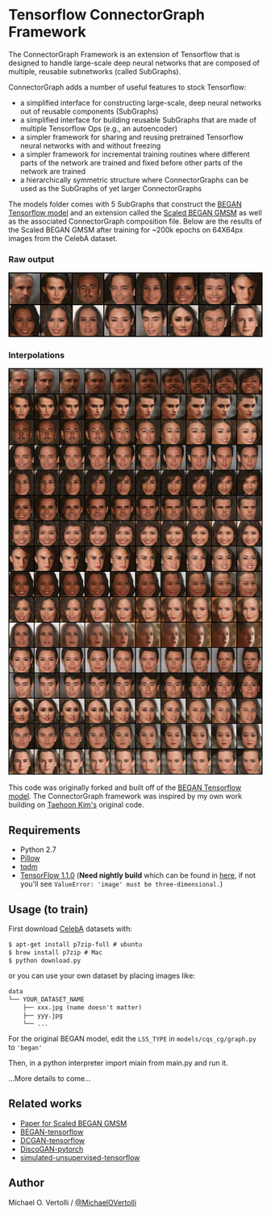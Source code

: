# Tensorflow ConnectorGraph Framework

The ConnectorGraph Framework is an extension of Tensorflow that is designed to handle large-scale deep neural networks that are composed of multiple, reusable subnetworks (called SubGraphs).

ConnectorGraph adds a number of useful features to stock Tensorflow:
- a simplified interface for constructing large-scale, deep neural networks out of reusable components (SubGraphs)
- a simplified interface for building reusable SubGraphs that are made of multiple Tensorflow Ops (e.g., an autoencoder)
- a simpler framework for sharing and reusing pretrained Tensorflow neural networks with and without freezing
- a simpler framework for incremental training routines where different parts of the network are trained and fixed before other parts of the network are trained
- a hierarchically symmetric structure where ConnectorGraphs can be used as the SubGraphs of yet larger ConnectorGraphs

The models folder comes with 5 SubGraphs that construct the [BEGAN Tensorflow model](https://github.com/carpedm20/BEGAN-tensorflow) and an extension called the [Scaled BEGAN GMSM](https://arxiv.org/abs/1708.02237) as well as the associated ConnectorGraph composition file. Below are the results of the Scaled BEGAN GMSM after training for ~200k epochs on 64X64px images from the CelebA dataset.

### Raw output
![Generator output](./assets/195000_G.png)

### Interpolations
![Generator interpolations](./assets/195000_interp_G.png)

This code was originally forked and built off of the [BEGAN Tensorflow model](https://github.com/carpedm20/BEGAN-tensorflow). The ConnectorGraph framework was inspired by my own work building on [Taehoon Kim's](http://carpedm20.github.io) original code.

## Requirements

- Python 2.7
- [Pillow](https://pillow.readthedocs.io/en/4.0.x/)
- [tqdm](https://github.com/tqdm/tqdm)
- [TensorFlow 1.1.0](https://github.com/tensorflow/tensorflow) (**Need nightly build** which can be found in [here](https://github.com/tensorflow/tensorflow#installation), if not you'll see `ValueError: 'image' must be three-dimensional.`)


## Usage (to train)

First download [CelebA](http://mmlab.ie.cuhk.edu.hk/projects/CelebA.html) datasets with:

    $ apt-get install p7zip-full # ubuntu
    $ brew install p7zip # Mac
    $ python download.py

or you can use your own dataset by placing images like:

    data
    └── YOUR_DATASET_NAME
        ├── xxx.jpg (name doesn't matter)
        ├── yyy.jpg
        └── ...

For the original BEGAN model, edit the `LSS_TYPE` in `models/cqs_cg/graph.py` to `'began'`

Then, in a python interpreter import miain from main.py and run it.


...More details to come...

## Related works

- [Paper for Scaled BEGAN GMSM](https://arxiv.org/abs/1708.02237)
- [BEGAN-tensorflow](https://github.com/carpedm20/BEGAN-tensorflow)
- [DCGAN-tensorflow](https://github.com/carpedm20/DCGAN-tensorflow)
- [DiscoGAN-pytorch](https://github.com/carpedm20/DiscoGAN-pytorch)
- [simulated-unsupervised-tensorflow](https://github.com/carpedm20/simulated-unsupervised-tensorflow)


## Author

Michael O. Vertolli / [@MichaelOVertolli](www.theworldmatrix.ca)
